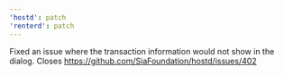 ```yaml
---
'hostd': patch
'renterd': patch
---
```


Fixed an issue where the transaction information would not show in the dialog. Closes https://github.com/SiaFoundation/hostd/issues/402
